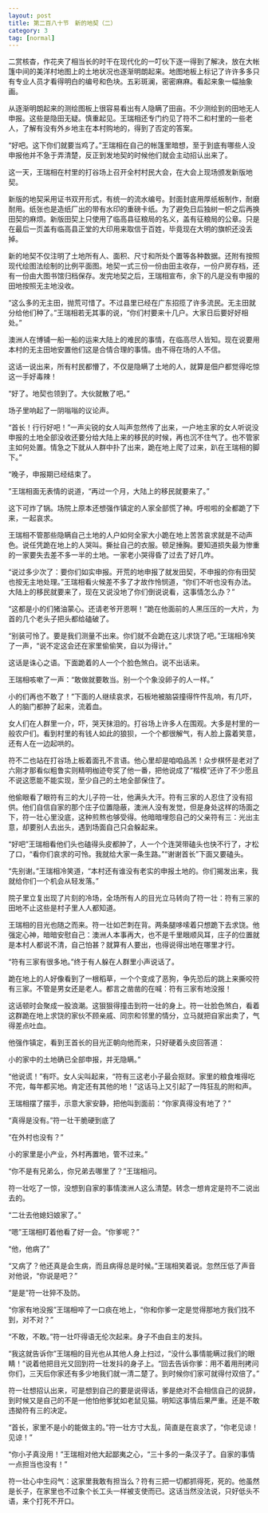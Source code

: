 ```yaml
---
layout: post
title: 第二百八十节　新的地契（二）
category: 3
tag: [normal]
---
```


二赏核杳，作花夹了相当长的时干在现代化的一叮伙下逐一得到了解决，放在大帐篷中间的美洋村地图上的土地状况也逐渐明朗起来。地图地板上标记了许许多多只有专业人员才看得明白的编号和色块。五彩斑澜，密密麻麻。看起来象一幅抽象画。

从逐渐明朗起来的测绘图板上很容易看出有人隐瞒了田亩。不少测绘到的田地无人申报。这些是隐田无疑。慎重起见。王瑞相还专门约见了符不二和村里的一些老人，了解有没有外乡地主在本村购地的，得到了否定的答案。

“好吧。这下你们就要当鸡了。”王瑞相在自己的帐篷里暗想，至于到底有哪些人没申报他并不急于弄清楚，反正到发地契的时候他们就会主动招认出来了。

这一天，王瑞相在村里的打谷场上召开全村村民大会，在大会上现场颁发新版地契。

新版的地契采用证书双开形式，有统一的流水编号。封面封底用厚纸板制作，耐磨耐用。纸张也是造纸厂出的带有水印的重磅卡纸。为了避免日后独树一帜之后再换田契的麻烦。新版田契上只使用了临高县征粮局的名义，盖有征粮局的公章。只是在最后一页盖有临高县正堂的大印用来取信于百姓，毕竟现在大明的旗帜还没丢掉。

新的地契不仅注明了土地所有人、面积、尺寸和所处个置等各种数据。还附有按照现代绘图法绘制的比例平面图。地契一式三份一份由田主收存，一份户房存档，还有一份由大图书馆归档保存。发完地契之后，王瑞相宣布，余下的凡是没有申报的田地按照无主地没收。

“这么多的无主田，抛荒可惜了。不过县里已经在广东招揽了许多流民。无主田就分给他们种了。”王瑞相若无其事的说，“你们村要来十几户。大家日后要好好相处。”

澳洲人在博铺一船一船的运来大陆上的难民的事情，在临高尽人皆知。现在说要用本村的无主田地安置他们这是合情合理的事情。由不得在场的人不信。

这话一说出来，所有村民都懵了，不仅是隐瞒了土地的人，就算是佃户都觉得吃惊这一手好毒辣！

“好了。地契也领到了。大伙就散了吧。”

场子里响起了一阴嗡嗡的议论声。

“首长！行行好吧！”一声尖锐的女人叫声忽然传了出来，一户地主家的女人听说没申报的土地全部没收还要分给大陆上来的移民的时候，再也沉不住气了。也不管家主如何处置。情急之下就从人群中扑了出来，跪在地上爬了过来，趴在王瑞相的脚下。”

“晚子，申报期已经结束了。

”王瑞相面无表情的说道，“再过一个月，大陆上的移民就要来了。”

这下可炸了锅。场院上原本还想强作镇定的人家全部慌了神。呼啦啦的全都跪了下来，一起哀求。

王瑞相不管那些隐瞒自己土地的人户如何全家大小跪在地上苦苦哀求就是不动声色。说任凭跪在地上的人哭叫。撕扯自己的衣服。顿足捶胸。要知道损失最为惨重的一家要失去差不多一半的土地。一家老小哭得昏了过去了好几咋。

“说过多少次了：要你们如实申报。开荒的地申报了就发田契，不申报的你有田契也按无主地处理。”王瑞相看火候差不多了才故作怜悯道，“你们不听也没有办法。大陆上的移民就要来了，现在又说没地了你们倒说说看，这事情怎么办？”

“这都是小的们猪油蒙心。还请老爷开恩啊！”跪在他面前的人黑压压的一大片，为首的几个老头子把头都给磕破了。

“别装可怜了。要是我们测量不出来。你们就不会跪在这儿求饶了吧。”王瑞相冷笑了一声，“说不定这会还在家里偷偷笑，自以为得计。”

这话是诛心之语。下面跪着的人一个个脸色煞白。说不出话来。

王瑞相咳嗽了一声：“敢做就要敢当。别一个个象没卵子的人一样。”

小的们再也不敢了！”下面的人继续哀求，石板地被脑袋撞得忤忤乱响，有几吓，人的脑门都肿了起来，流着血。

女人们在人群里一介，吓，哭天抹泪的。打谷场上许多人在围观。大多是村里的一般农户们。看到村里的有钱人如此的狼狈，一个个都很解气，有人脸上露着笑意，还有人在一边起哄的。

符不二也站在打谷场上板着面孔不言语。他心里却是咱咱品羔！众步棋怀是老对了六刚才那看似粗鲁实则精明枷迹夸奖了他一番，把他说成了“楷模”还许了不少愿且不说这愿能不能实现，至少自己的土地全部保住了。

他偷眼看了眼符有三的大儿子符一壮，他满头大汗。符有三家的人忍住了没有招供。他们自信自家的那个庄子位置隐蔽，澳洲人没有发觉，但是身处这样的场面之下，符一壮心里没底，这种煎熬也够受得。他暗暗埋怨自己的父亲符有三：光出主意，却要别人去出头，遇到场面自己只会躲起来。

“好吧”王瑞相看他们头也磕得头皮都肿了，人一个个连哭带磕头也快不行了，才松了口，“看你们哀求的可怜。我就给大家一条生路。”“谢谢首长”下面又要磕头。

“先别谢。”王瑞相冷笑道，“本村还有谁没有老实的申报土地的。你们揭发出来，我就给你们一个机会从轻发落。”

院子里立复出现了片刻的冷场，全场所有人的目光立马转向了符一壮：符有三家的田地不止这些是村子里人人都知道。

王瑞相的目光也随之而来。符一壮如芒刺在背。两条腿哆嗦着只想跪下去求饶。他强定心神，暗暗安慰自己：澳洲人本事再大，也不是千里眼顺风耳，庄子的位置就是本村人都说不清，自己怕甚？就算有人要出，也得说得出地在哪里才行。

“符有三家有很多地。”终于有人躲在人群里小声说话了。

跪在地上的人好像看到了一根稻草，一个个变成了恶狗，争先恐后的跳上来撕咬符有三家。不管是男女还是老人。都言之凿凿的在喊：符有三家有地没报！

这话顿时会聚成一股浪潮。这狠狠得撞击到符一壮的身上。符一壮脸色煞白，看着这群跪在地上求饶的家伙不顾亲戚、同宗和邻里的情分，立马就把自家出卖了，气得差点吐血。

他强作镇定，看到王首长的目光正朝向他而来，只好硬着头皮回答道：

小的家中的土地确已全部申报，并无隐瞒。”

“他说谎！”有吓。女人尖叫起来，“符有三这老小子最会抠财。家里的粮食堆得吃不完，每年都买地。肯定还有其他的地！”这话马上又引起了一阵狂乱的附和声。

王瑞相摆了摆手，示意大家安静，把他叫到面前：“你家真得没有地了？”

“真得是没有。”符一壮干脆硬到底了

“在外村也没有？”

小的家里是小产业，外村再置地，管不过来。”

“你不是有兄弟么，你兄弟去哪里了？”王瑞相问。

符一壮吃了一惊，没想到自家的事情澳洲人这么清楚。转念一想肯定是符不二说出去的。

“二壮去他媳妇娘家了。”

“嗯”王瑞相盯着他看了好一会。“你爹呢？”

“他，他病了”

“又病了？他还真是会生病，而且病得总是时候。”王瑞相笑着说。忽然压低了声音对他说，“你说是吧？”

“是是”符一壮猝不及防。

“你家有地没报”王瑞相啐了一口痰在地上，“你和你爹一定是觉得那地方我们找不到，对不对？”

“不敢，不敢。”符一壮吓得语无伦次起来。身子不由自主的发抖。

“我这就告诉你”王瑞相的目光也从其他人身上扫过，“没什么事情能瞒过我们的眼睛！”说着他把目光又回到符一壮发抖的身子上。“回去告诉你爹：用不着用刑拷问你们，三天后你家还有多少地我们就一清二楚了。到时候你们家可就得付双倍了。”

符一壮想招认出来，可是想到自己的要是说得话，爹是绝对不会相信自己的说辞，到时候又是自己的不是一他怕他爹犹如老鼠见猫。明知这事情后果严重。还是不敢违拗符有三的决定。

“首长，家里不是小的能做主的。”符一壮方寸大乱，简直是在哀求了，“你老见谅！见谅！”

“你小子真没用！”王瑞相对他大起鄙夷之心，“三十多的一条汉子了。自家的事情一点担当也没有！”

符一壮心中生闷气：这家里我敢有担当么？符有三把一切都抓得死，死的。他虽然是长子，在家里也不过象个长工头一样被支使而已。这话当然没法说，只好低头不语，来个打死不开口。